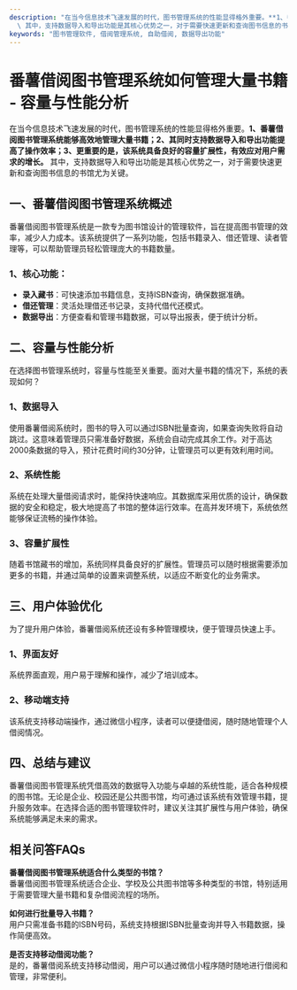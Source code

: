 ```yaml
---
description: "在当今信息技术飞速发展的时代，图书管理系统的性能显得格外重要。**1、番薯借阅图书管理系统能够高效地管理大量书籍；2、其同时支持数据导入和导出功能提高了操作效率；3、更重要的是，该系统具备良好的容量扩展性，有效应对用户需求的增长。**\
  \ 其中，支持数据导入和导出功能是其核心优势之一，对于需要快速更新和查询图书信息的书馆尤为关键。"
keywords: "图书管理软件, 借阅管理系统, 自助借阅, 数据导出功能"
---
```

# 番薯借阅图书管理系统如何管理大量书籍 - 容量与性能分析

在当今信息技术飞速发展的时代，图书管理系统的性能显得格外重要。**1、番薯借阅图书管理系统能够高效地管理大量书籍；2、其同时支持数据导入和导出功能提高了操作效率；3、更重要的是，该系统具备良好的容量扩展性，有效应对用户需求的增长。** 其中，支持数据导入和导出功能是其核心优势之一，对于需要快速更新和查询图书信息的书馆尤为关键。

## **一、番薯借阅图书管理系统概述**

番薯借阅图书管理系统是一款专为图书馆设计的管理软件，旨在提高图书管理的效率，减少人力成本。该系统提供了一系列功能，包括书籍录入、借还管理、读者管理等，可以帮助管理员轻松管理庞大的书籍数量。

### **1、核心功能：**

- **录入藏书**：可快速添加书籍信息，支持ISBN查询，确保数据准确。
- **借还管理**：灵活处理借还书记录，支持代借代还模式。
- **数据导出**：方便查看和管理书籍数据，可以导出报表，便于统计分析。

## **二、容量与性能分析**

在选择图书管理系统时，容量与性能至关重要。面对大量书籍的情况下，系统的表现如何？

### **1、数据导入**

使用番薯借阅系统时，图书的导入可以通过ISBN批量查询，如果查询失败将自动跳过。这意味着管理员只需准备好数据，系统会自动完成其余工作。对于高达2000条数据的导入，预计花费时间约30分钟，让管理员可以更有效利用时间。

### **2、系统性能**

系统在处理大量借阅请求时，能保持快速响应。其数据库采用优质的设计，确保数据的安全和稳定，极大地提高了书馆的整体运行效率。在高并发环境下，系统依然能够保证流畅的操作体验。

### **3、容量扩展性**

随着书馆藏书的增加，系统同样具备良好的扩展性。管理员可以随时根据需要添加更多的书籍，并通过简单的设置来调整系统，以适应不断变化的业务需求。

## **三、用户体验优化**

为了提升用户体验，番薯借阅系统还设有多种管理模块，便于管理员快速上手。

### **1、界面友好**

系统界面直观，用户易于理解和操作，减少了培训成本。

### **2、移动端支持**

该系统支持移动端操作，通过微信小程序，读者可以便捷借阅，随时随地管理个人借阅情况。

## **四、总结与建议**

番薯借阅图书管理系统凭借高效的数据导入功能与卓越的系统性能，适合各种规模的图书馆。无论是企业、校园还是公共图书馆，均可通过该系统有效管理书籍，提升服务效率。在选择合适的图书管理软件时，建议关注其扩展性与用户体验，确保系统能够满足未来的需求。

## **相关问答FAQs**

**番薯借阅图书管理系统适合什么类型的书馆？**  
番薯借阅图书管理系统适合企业、学校及公共图书馆等多种类型的书馆，特别适用于需要管理大量书籍和复杂借阅流程的场所。

**如何进行批量导入书籍？**  
用户只需准备书籍的ISBN号码，系统支持根据ISBN批量查询并导入书籍数据，操作简便高效。

**是否支持移动借阅功能？**  
是的，番薯借阅系统支持移动借阅，用户可以通过微信小程序随时随地进行借阅和管理，非常便利。
